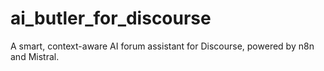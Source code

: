 # ai_butler_for_discourse
A smart, context-aware AI forum assistant for Discourse, powered by n8n and Mistral.
